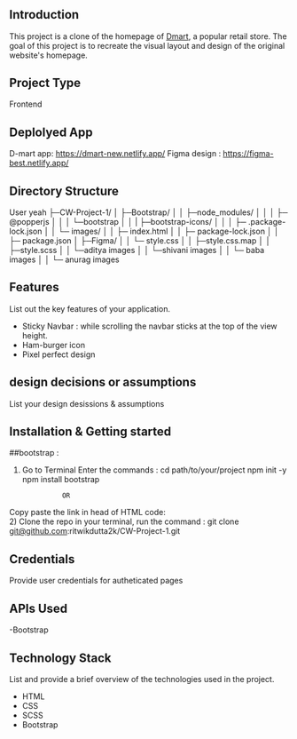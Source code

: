 # 

## Introduction
This project is a clone of the homepage of [Dmart](https://www.dmart.in/), a popular retail store. The goal of this project is to recreate the visual layout and design of the original website's homepage.

## Project Type
Frontend 

## Deplolyed App
D-mart app: https://dmart-new.netlify.app/
Figma design : https://figma-best.netlify.app/

## Directory Structure
User yeah 
├─CW-Project-1/
│   ├─Bootstrap/
│   │   ├─node_modules/
│   │   │   ├─ @popperjs
│   │   │   └─bootstrap
│   │   |   ├─bootstrap-icons/
│   │   │   ├─ .package-lock.json
│   │   └─ images/
│   │   ├─ index.html
│   │   ├─  package-lock.json
│   │   ├─ package.json
│   ├─Figma/
│   │   └─ style.css
│   │   ├─style.css.map
│   │   ├─style.scss
│   │   └─aditya images
│   │   └─shivani images
│   │   └─ baba images
│   │   └─ anurag images

## Features
List out the key features of your application.

- Sticky Navbar : while scrolling the navbar sticks at the top of the view height.
- Ham-burger icon
- Pixel perfect design

## design decisions or assumptions
List your design desissions & assumptions

## Installation & Getting started
##bootstrap :

1)  Go to Terminal
   Enter the commands :
         cd path/to/your/project
         npm init -y
         npm install bootstrap

                  OR
                  
  Copy paste the link in head of HTML code:
    <link href="https://cdn.jsdelivr.net/npm/bootstrap@5.3.3/dist/css/bootstrap.min.css" rel="stylesheet" integrity="sha384-QWTKZyjpPEjISv5WaRU9OFeRpok6YctnYmDr5pNlyT2bRjXh0JMhjY6hW+ALEwIH" crossorigin="anonymous">
    <script src="https://cdn.jsdelivr.net/npm/bootstrap@5.3.3/dist/js/bootstrap.bundle.min.js" integrity="sha384-YvpcrYf0tY3lHB60NNkmXc5s9fDVZLESaAA55NDzOxhy9GkcIdslK1eN7N6jIeHz" crossorigin="anonymous"></script>     
2) Clone the repo in your terminal, run the command :
                   git clone git@github.com:ritwikdutta2k/CW-Project-1.git
  
## Credentials
Provide user credentials for autheticated pages

## APIs Used
-Bootstrap

## Technology Stack
List and provide a brief overview of the technologies used in the project.

- HTML
- CSS
- SCSS
- Bootstrap
